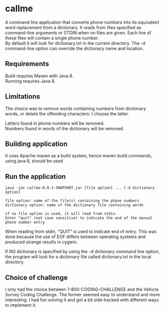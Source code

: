 # callme

A command line application that converts phone numbers into its equivalent word replacement from a dictionary. It reads from files specified as
command-line arguments or STDIN when no files are given. Each line of these files will contain a single phone number.  
By default it will look for dictionary.txt in the current directory.
The -d command-line option can override the dictionary name and location.

## Requirements
Build requires Maven with Java 8.  
Running requires Java 8.

## Limitations
The choice was to remove words containing numbers from dictionary words, or delete the offending characters. I choose the latter.

Letters found in phone numbers will be removed.  
Numbers found in words of the dictionary will be removed.

## Building application
It uses Apache maven as a build system, hence maven build commands, using java 8, should be used

## Run the application

    java -jar callme-0.0.1-SNAPSHOT.jar [file option] ... [-d dictionary option]
    
    file option: name of the file(s) containing the phone numbers
    dictionary option: name of the dictionary file containing words
    
    if no file option is used, it will read from stdin. 
    Enter "quit" (not case sensitive) to indicate the end of the manual phone number entry

When reading from stdin, "QUIT" is used to indicate end of entry. This was done because the use of EOF differs between operating systems and produced strange results in cygwin. 

If NO dictionary is specified by using the -d dictionary command line option, the program will look for a dictionary file called dictionary.txt in the local directory.

## Choice of challenge

 I only had the choice between 1-800-CODING-CHALLENGE and the Vehicle Survey Coding Challenge. The former seemed easy to understand and  more interesting. I had fun solving it and got a bit side tracked with different ways to implement it.

